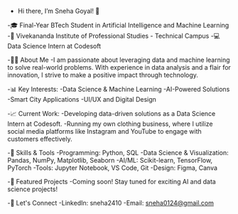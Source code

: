 - Hi there, I’m Sneha Goyal! 👋

-🎓 Final-Year BTech Student in Artificial Intelligence and Machine Learning
-📍 Vivekananda Institute of Professional Studies - Technical Campus
-💻 Data Science Intern at Codesoft

-👩‍💻 About Me
-I am passionate about leveraging data and machine learning to solve real-world problems. With experience in data analysis and a flair for innovation, I strive to make a positive impact through technology.

-📊 Key Interests:
-Data Science & Machine Learning
-AI-Powered Solutions
-Smart City Applications
-UI/UX and Digital Design

-📈 Current Work:
-Developing data-driven solutions as a Data Science Intern at Codesoft.
-Running my own clothing business, where I utilize social media platforms like Instagram and YouTube to engage with customers effectively.

-🚀 Skills & Tools
-Programming: Python, SQL
-Data Science & Visualization: Pandas, NumPy, Matplotlib, Seaborn
-AI/ML: Scikit-learn, TensorFlow, PyTorch
-Tools: Jupyter Notebook, VS Code, Git
-Design: Figma, Canva

-📂 Featured Projects
-Coming soon! Stay tuned for exciting AI and data science projects!

-🌟 Let's Connect
-LinkedIn: sneha2410
-Email: sneha0124@gmail.com



<!---
sneha0342/sneha0342 is a ✨ special ✨ repository because its `README.md` (this file) appears on your GitHub profile.
You can click the Preview link to take a look at your changes.
--->
